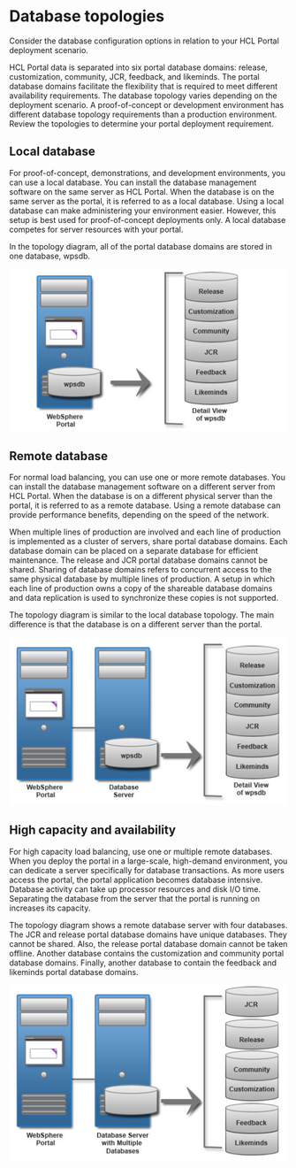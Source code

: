 # Database topologies

Consider the database configuration options in relation to your HCL Portal deployment scenario.

HCL Portal data is separated into six portal database domains: release, customization, community, JCR, feedback, and likeminds. The portal database domains facilitate the flexibility that is required to meet different availability requirements. The database topology varies depending on the deployment scenario. A proof-of-concept or development environment has different database topology requirements than a production environment. Review the topologies to determine your portal deployment requirement.

## Local database

For proof-of-concept, demonstrations, and development environments, you can use a local database. You can install the database management software on the same server as HCL Portal. When the database is on the same server as the portal, it is referred to as a local database. Using a local database can make administering your environment easier. However, this setup is best used for proof-of-concept deployments only. A local database competes for server resources with your portal.

In the topology diagram, all of the portal database domains are stored in one database, wpsdb.

![Topology diagram depicts a portal server with a local wpsdb database and a detail view of the wpsdb instance.](../../../../images/db_topology_local.jpg)

## Remote database

For normal load balancing, you can use one or more remote databases. You can install the database management software on a different server from HCL Portal. When the database is on a different physical server than the portal, it is referred to as a remote database. Using a remote database can provide performance benefits, depending on the speed of the network.

When multiple lines of production are involved and each line of production is implemented as a cluster of servers, share portal database domains. Each database domain can be placed on a separate database for efficient maintenance. The release and JCR portal database domains cannot be shared. Sharing of database domains refers to concurrent access to the same physical database by multiple lines of production. A setup in which each line of production owns a copy of the shareable database domains and data replication is used to synchronize these copies is not supported.

The topology diagram is similar to the local database topology. The main difference is that the database is on a different server than the portal.

![Topology diagram depicts a portal server with a remote database server and a wpsdb database. It also includes a detail view of the wpsdb instance.](../../../../images/db_topology_remote.jpg)

## High capacity and availability

For high capacity load balancing, use one or multiple remote databases. When you deploy the portal in a large-scale, high-demand environment, you can dedicate a server specifically for database transactions. As more users access the portal, the portal application becomes database intensive. Database activity can take up processor resources and disk I/O time. Separating the database from the server that the portal is running on increases its capacity.

The topology diagram shows a remote database server with four databases. The JCR and release portal database domains have unique databases. They cannot be shared. Also, the release portal database domain cannot be taken offline. Another database contains the customization and community portal database domains. Finally, another database to contain the feedback and likeminds portal database domains.

![Database topology for a remote database server with multiple database instances.](../../../../images/db_topology_remote_high1.jpg)


